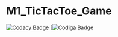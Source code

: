 # M1_TicTacToe_Game

[![Codacy Badge](https://app.codacy.com/project/badge/Grade/1a01dd0b56924b4089c039fb46a186e3)](https://www.codacy.com/gh/hrithik125/M1_TicTacToe_Game/dashboard?utm_source=github.com&amp;utm_medium=referral&amp;utm_content=hrithik125/M1_TicTacToe_Game&amp;utm_campaign=Badge_Grade)
[![Codiga Badge](https://api.codiga.io/project/31068/score/svg)
